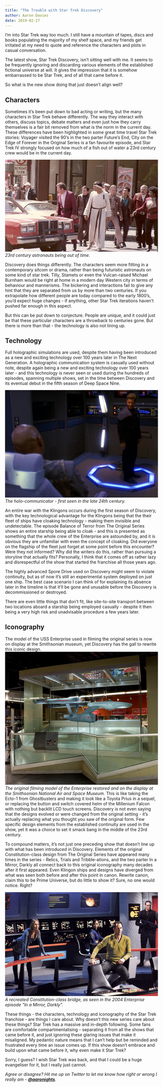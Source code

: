 ```yaml
---
title: "The Trouble with Star Trek Discovery"
author: Aaron Davies
date: 2019-02-27
---
```

I’m into Star Trek way too much. I still have a mountain of tapes, discs and books populating the majority of my shelf space, and my friends get irritated at my need to quote and reference the characters and plots in casual conversation.

The latest show, Star Trek Discovery, isn’t sitting well with me. It seems to be frequently ignoring and discarding various elements of the established fictional universe at will. It gives the impression that it is somehow embarrassed to be Star Trek, and of all that came before it.

So what is the new show doing that just doesn’t align well?
## Characters
Sometimes it’s been put down to bad acting or writing, but the many characters in Star Trek behave differently. The way they interact with others, discuss topics, debate matters and even just how they carry themselves is a fair bit removed from what is the norm in the current day. These differences have been highlighted in some great time travel Star Trek stories: Voyager visited the 90’s in the two parter Future’s End, City on the Edge of Forever in the Original Series is a fan favourite episode, and Star Trek IV strongly focused on how much of a fish out of water a 23rd century crew would be in the current day.

[![st4.](../../media/images/blog/st4.jpg)](/assets/static/src/media/images/blog/st4.jpg)
_23rd century astronauts being out of time._

Discovery does things differently. The characters seem more fitting in a contemporary sitcom or drama, rather than being futuristic astronauts on some kind of star trek. Tilly, Stamets or even the Vulcan-raised Michael Burnham would be right at home in a modern day Western city in terms of behaviour and mannerisms. The bickering and interactions fail to give any hint that they are separated from us by more than two centuries. If you extrapolate how different people are today compared to the early 1800’s, you’d expect huge changes - if anything, other Star Trek iterations haven’t pushed far enough in this aspect.

But this can be put down to conjecture. People are unique, and it could just be that these particular characters are a throwback to centuries gone. But there is more than that - the technology is also not lining up.
## Technology
Full holographic simulations are used, despite them having been introduced as  a new and exciting technology over 100 years later in The Next Generation. A holographic communication system is casually used without note, despite again being a new and exciting technology over 100 years later - and this technology is never seen or used during the hundreds of episodes, spanning multiple shows, set in the time between Discovery and its eventual debut in the fifth season of Deep Space Nine.

[![holo.](../../media/images/blog/holo.jpg)](/assets/static/src/media/images/blog/holo.jpg)
_The holo-communicator - first seen in the late 24th century._

An entire war with the Klingons occurs during the first season of Discovery, with the key technological advantage for the Klingons being that the their fleet of ships have cloaking technology - making them invisible and undetectable. The episode Balance of Terror from The Original Series shows an entire starship being able to cloak - and this is presented as something that the whole crew of the Enterprise are astounded by, and it is obvious they are unfamiliar with even the concept of cloaking. Did everyone on the flagship of the fleet just forget at some point before this encounter? Were they not informed? Why did the writers do this, rather than pursuing a storyline that actually fits? Personally, I think that it comes off as rather lazy and disrespectful of the show that started the franchise all those years ago.

The highly advanced Spore Drive used on Discovery might seem to violate continuity, but as of now it’s still an experimental system deployed on just one ship. The best case scenario I can think of for explaining its absence later in the timeline is that it’ll be gone and unusable before the Discovery is decommissioned or destroyed.

There are even little things that don’t fit, like site-to-site transport between two locations aboard a starship being employed casually - despite it then being a very high risk and unadvisable procedure a few years later. 
## Iconography
The model of the USS Enterprise used in filming the original series is now on display at the Smithsonian museum, yet Discovery has the gall to rewrite this iconic design. 
[![enterprise.](../../media/images/blog/enterprise.jpg)](/assets/static/src/media/images/blog/enterprise.jpg)
_The original filming model of the Enterprise restored and on the display at the Smithsonian National Air and Space Museum._
This is like taking the Ecto-1 from Ghostbusters and making it look like a Toyota Prius in a sequel, or replacing the button and switch covered helm of the Millenium Falcon with nothing but backlit LCD touch screens. Discovery is not even saying that the designs evolved or were changed from the original setting - it’s actually replacing what you thought you saw of the original form. Few specific design elements from the established continuity are used in the show, yet it was a choice to set it smack bang in the middle of the 23rd century. 

To compound matters, it’s not just one preceding show that doesn’t line up with what has been introduced in Discovery. Elements of the original Constitution-class design from The Original Series have appeared many times in the series - Relics, Trials and Tribble-ations, and the two parter In a Mirror, Darkly all connect back to this original iconography many decades after it first appeared. Even Klingon ships and designs have diverged from what was seen both before and after this point in canon. Rewrite canon, claim this to be Prime Universe, but do little to show it? Sure, no one would notice. Right?

[![MirroDarkly.](../../media/images/blog/mirrordarkly.jpg)](/assets/static/src/media/images/blog/mirrordarkly.jpg)
_A recreated Constitution-class bridge, as seen in the 2004 Enterprise episode "In a Mirror, Darkly"._

These things - the characters, technology and iconography of the Star Trek franchise - are things I care about. Why doesn’t this new series care about these things? Star Trek has a massive and in-depth following. Some fans are comfortable compartmentalising - separating it from all the shows that came before it, and just ignoring these glaring issues that make it misaligned. My pedantic nature means that I can’t help but be reminded and frustrated every time an issue comes up. If this show doesn’t embrace and build upon what came before it, why even make it Star Trek?

Sorry, I guess? I wish Star Trek was back, and that I could be a huge evangeliser for it, but I really just cannot.

_Agree or disagree? Hit me up on Twitter to let me know how right or wrong I really am - **[@aaronights](https://twitter.com/aaronights)**._

